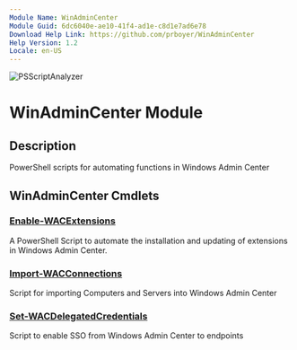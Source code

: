 ```yaml
---
Module Name: WinAdminCenter
Module Guid: 6dc6040e-ae10-41f4-ad1e-c8d1e7ad6e78
Download Help Link: https://github.com/prboyer/WinAdminCenter
Help Version: 1.2
Locale: en-US
---
```

![PSScriptAnalyzer](https://github.com/prboyer/PSVault/actions/workflows/powershell-analysis.yml/badge.svg?branch=prboyer-patch-1)
# WinAdminCenter Module
## Description
PowerShell scripts for automating functions in Windows Admin Center
## WinAdminCenter Cmdlets
### [Enable-WACExtensions](Docs/Enable-WACExtensions.md)
A PowerShell Script to automate the installation and updating of extensions in Windows Admin Center.
### [Import-WACConnections](Docs/Import-WACConnections.md)
Script for importing Computers and Servers into Windows Admin Center
### [Set-WACDelegatedCredentials](Docs/Set-WACDelegatedCredentials.md)
Script to enable SSO from Windows Admin Center to endpoints
